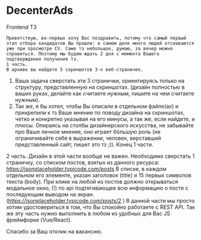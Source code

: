 # DecenterAds

Frontend ТЗ

    Приветствую, во-первых хочу Вас поздравить, потому что самый первый этап отбора кандидатов Вы прошли: в самом деле много людей отсеиваются уже при просмотре CV. Само тз небольшое, думаю, за вечер можно справиться. Поэтому мы будем ждать 2 дня с момента Вашего подтверждения получения тз.
    1 часть.
    В архиве вы найдете 5 скриншотов 3-х веб-страничек.

1. Ваша задача сверстать эти 3 странички, ориентируясь только на структуру,
   представленную на скриншотах. (дизайн полностью в ваших руках, делайте как
   считаете нужным, пишите на чем считаете нужным).
2. Так же, я бы хотел, чтобы Вы описали в отдельном файле(ах) и прикрепили к тз
   Ваше мнение по поводу дизайна на скриншотах, четко и конкретно указывая на
   его минусы, а так же, если найдете, и плюсы. Опираясь на столбы дизайнерского
   искусства, не забывайте про Ваше личное мнение, оно играет бóльшую роль (не
   ограничивайте себя в выражении, человек, верставший представленный сайт,
   пишет это тз ;)). Конец 1 части.

2 часть. Дизайн в этой части вообще не важен. Необходимо сверстать 1 страничку,
со списком постов, взятых из данного ресурса:
https://jsonplaceholder.typicode.com/posts В списке, в каждом отдельном его
элементе, указан заголовок (title) и 15 первых символов текста (body). При клике
на любой из постов должно открываться модальное окно, (!) по api подтягивающее
всю информацию о посте с последующим выводом на экран.
(https://jsonplaceholder.typicode.com/posts/2 ) В данной части мы просто хотим
удостовериться в том, что Вы спокойно работаете с REST API. Так же эту часть
нужно выполнить в любом из удобных для Вас JS фреймфорке (Vue/React).

Спасибо за Ваш отклик на вакансию.
